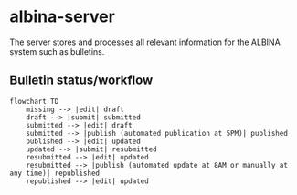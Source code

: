 # albina-server

The server stores and processes all relevant information for the ALBINA system such as bulletins.

## Bulletin status/workflow

```mermaid
flowchart TD
    missing --> |edit| draft
    draft --> |submit| submitted
    submitted --> |edit| draft
    submitted --> |publish (automated publication at 5PM)| published
    published --> |edit| updated
    updated --> |submit| resubmitted
    resubmitted --> |edit| updated
    resubmitted --> |publish (automated update at 8AM or manually at any time)| republished
    republished --> |edit| updated
```
